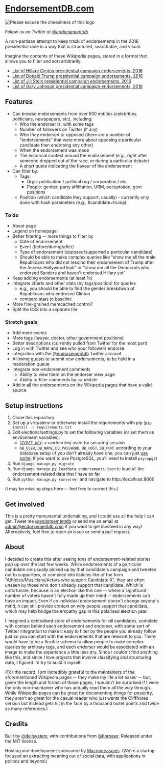 # [EndorsementDB.com]

![Please excuse the cheesiness of this logo][logo]

_Follow us on Twitter at [@endorsementdb]_

A non-partisan attempt to keep track of endorsements in the 2016 presidential
race in a way that is structured, searchable, and visual.

Imagine the contents of these Wikipedia pages, stored in a format that allows
you to filter and sort arbitrarily:

* [List of Hillary Clinton presidential campaign endorsements, 2016][clinton]
* [List of Donald Trump presidential campaign endorsements, 2016][trump]
* [List of Jill Stein presidential campaign endorsements, 2016][stein]
* [List of Gary Johnson presidential campaign endorsements, 2016][johnson]

## Features

* Can browse endorsements from over 500 entities (celebrities, politicians,
  newspapers, etc), including:
  * Who the endorser is, with some tags
  * Number of followers on Twitter (if any)
  * Who they endorsed or opposed (there are a number of "endorsements" that
    were more about opposing a particular candidate than endorsing any other)
  * When the endorsement was made
  * The historical context around the endorsement (e.g., right after someone
    dropped out of the race, or during a particular debate)
  * A short quote indicating the flavour of the endorsement
* Can filter by:
  * Tags:
    * Orgs: publication / political org / corporation / etc
    * People: gender, party affilitation, URM, occuptation, govt positions
  * Position (which candidate they support, usually) - currently only done with
    hash parameters (e.g., #candidate=trump)

### To do

* About page
* Legend on homepage
* Better filtering -- more things to filter by
  * Date of endorsement
  * Event (before/during/after)
  * Type of endorsement (opposed/supported a particular candidate)
  * Should be able to make complex queries like "show me all the male
    Republicans who did not rescind their endorsement of Trump after the
    Access Hollywood leak" or "show me all the Democrats who endorsed Sanders
    and haven't endorsed Hillary yet"
* Keep adding endorsements (at least 1k)
* Integrate charts and other stats (by tags/position) for queries
  * e.g., you should be able to find the gender breakdown of Republicans who
    endorsed Clinton
  * compare stats to baseline
* More fine-grained memcached control?
* Split the CSS into a separate file

### Stretch goals

* Add more events
* More tags (lawyer, doctor, other government positions)
* Better descriptions (currently pulled from Twitter for the most part)
* Log in with Twitter and see who your followers endorse
* Integration with the [@endorsementdb] Twitter account
* Allowing guests to submit new endorsements, to be held in a moderation queue
* Integrate non-endorsement comments
  * Ability to view them on the endorser view page
  * Ability to filter comments by candidate
* Add in all the endorsements on the Wikipedia pages that have a valid source

## Setup instructions

1. Clone this repository
2. Set up a virtualenv or otherwise install the requirements with pip (`pip
   install -r requirements.txt`
3. Edit elections/settings.py to set the following variables (or set them as
   environment variables):
   * [`SECRET_KEY`][SECRET_KEY]: a random key used for securing session
   * `DB_USER`, `DB_NAME`, `DB_PASSWORD`, `DB_HOST`, `DB_PORT` according to your
     database setup (if you don't already have one, you can just [use sqlite];
     if you want to use PostgreSQL, you'll need to install `psycopg2`)
4. Run `django manage.py migrate`
5. Run `django manage.py loaddata endorsements.json` to load all the
   endorsement-related data that I have so far
6. Run `python manage.py runserver` and navigate to http://localhost:8000

(I may be missing steps here -- feel free to correct this.)

## Get involved

This is a pretty monumental undertaking, and I could use all the help I can
get. Tweet me [@endorsementdb] or send me an email at admin@endorsementdb.com
if you want to get involved in any way! Alternatively, feel free to open an
issue or send a pull request.

## About

I decided to create this after seeing tons of endorsement-related stories pop
up over the last few weeks. While endorsements of a particular candidate are
usually picked up by that candidate's campaign and tweeted out to supporters,
or compiled into listicles like of the form "Athletes/Musicians/Actors who
support Candidate X", they are often unseen by those who don't already support
that candidate. Which is unfortunate, because in an election like this one --
where a significant number of voters haven't fully made up their mind --
endorsements can have an impact. Even if an individual endorsement doesn't
change anyone's mind, it can still provide context on _why_ people support that
candidate, which may help bridge the empathy gap in this polarised election
year.

I imagined a centralised store of endorsements for _all_ candidates, complete
with context behind each endorsement and endorser, with some sort of Twitter
integration to make it easy to filter by the people you already follow just
so you can start with the endorsements that are relevant to you. There would
have to be a flexible schema to allow people to make complex queries by
arbitrary tags, and each endorser would be associated with an image to make the
experience a little less dry. Since I couldn't find anything like this, and
since I love projects that involve classifying and structuring data, I figured
I'd try to build it myself.

(For the record, I am incredibly grateful to the maintainers of the aforementioned Wikipedia
pages -- they make my life a lot easier -- but, given the length and format of
those pages, I wouldn't be surprised if I were the only non-maintainer who has
actually read them all the way through. While Wikipedia pages can be great for
documenting things for posterity, they aren't so great for the casual reader
who just wants the CliffNotes version but instead gets hit in the face by a
thousand bullet points and twice as many references.)

## Credits

Built by [@dellsystem], with contributions from [@tlornewr]. Released under
the MIT license.

Hosting and development sponsored by [Macromeasures]. (We're a startup focused
on extracting meaning out of social data, with applications in politics and
beyond.)

[logo]: https://s3.amazonaws.com/endorsementdb.com/images/endorsementdb.png
[EndorsementDB.com]: http://endorsementdb.com
[clinton]: https://en.wikipedia.org/wiki/List_of_Hillary_Clinton_presidential_campaign_endorsements,_2016
[trump]: https://en.wikipedia.org/wiki/List_of_Donald_Trump_presidential_campaign_endorsements,_2016
[stein]: https://en.wikipedia.org/wiki/List_of_Jill_Stein_presidential_campaign_endorsements,_2016
[johnson]: https://en.wikipedia.org/wiki/List_of_Gary_Johnson_presidential_campaign_endorsements,_2016
[@endorsementdb]: https://twitter.com/endorsementdb
[Macromeasures]: https://macromeasures.com
[@dellsystem]: https://twitter.com/dellsystem
[@tlornewr]: https://twitter.com/tlornewr
[SECRET_KEY]: https://docs.djangoproject.com/en/1.10/ref/settings/#std:setting-SECRET_KEY
[use sqlite]: https://docs.djangoproject.com/en/1.10/ref/settings/#databases
